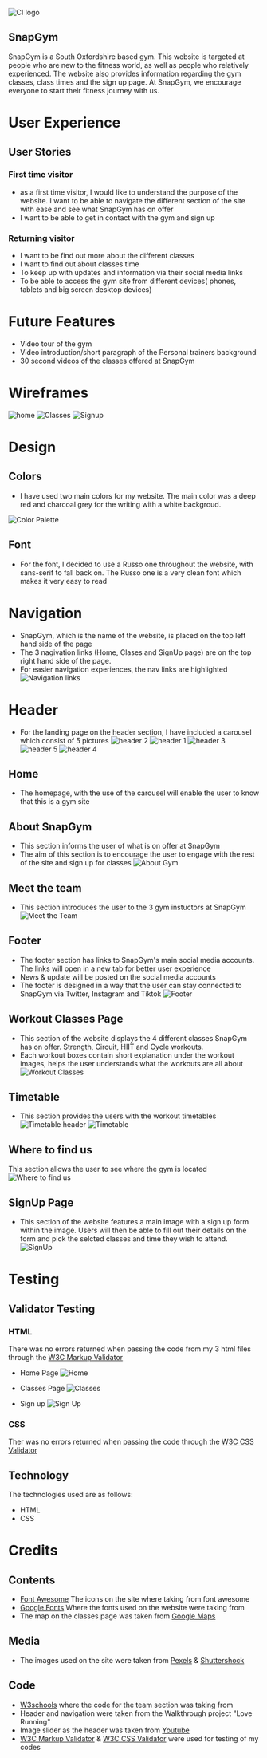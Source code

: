 ![CI logo](https://codeinstitute.s3.amazonaws.com/fullstack/ci_logo_small.png)

## SnapGym

SnapGym is a South Oxfordshire based gym. This website is targeted at people who are new to the fitness world, as well as people who relatively experienced. The website also provides information regarding the gym classes, class times and the sign up page. At SnapGym, we encourage everyone to start their fitness journey with us.

# User Experience 

## User Stories 

### First time visitor 

- as a first time visitor, I would like to understand the purpose of the website. I want to be able to navigate the different section of the site with ease and see what SnapGym has on offer
- I want to be able to get in contact with the gym and sign up

### Returning visitor

- I want to be find out more about the different classes
- I want to find out about classes time 
- To keep up with updates and information via their social media links
- To be able to access the gym site from different devices( phones, tablets and big screen desktop devices)


# Future Features

- Video tour of the gym
- Video introduction/short paragraph of the Personal trainers background
- 30 second videos of the classes offered at SnapGym

# Wireframes

![home](assets/screenshots/home.png)
![Classes](assets/screenshots/classes.png)
![Signup](assets/screenshots/signup.png)

# Design 

## Colors 

- I have used two main colors for my website. The main color was a deep red and charcoal grey for the writing with a white backgroud.

![Color Palette](assets/screenshots/Palette.jpg)

## Font 

- For the font, I decided to use a Russo one throughout the website, with sans-serif to fall back on. The Russo one is a very clean font which makes it very easy to read

# Navigation 

- SnapGym, which is the name of the website, is placed on the top left hand side of the page
- The 3 nagivation links (Home, Clases and SignUp page) are on the top right hand side of the page. 
- For easier navigation experiences, the nav links are highlighted 
![Navigation links](/assets/screenshots/Screenshot%202024-03-06%20at%2021.45.34.png)

# Header 

- For the landing page on the header section, I have included a carousel which consist of 5 pictures
![header 2](assets/screenshots/header%202.png)
![header 1](assets/screenshots/Header%201.png)
![header 3](assets/screenshots/header%203.png)
![header 5](assets/screenshots/header%205.png)
![header 4](assets/screenshots/header%204.png)

## Home 

- The homepage, with the use of the carousel will enable the user to know that this is a gym site

## About SnapGym

- This section informs the user of what is on offer at SnapGym
- The aim of this section is to encourage the user to engage with the rest of the site and sign up
for classes 
![About Gym](assets/screenshots/Screenshot%202024-03-09%20at%2002.36.05.png)

## Meet the team 

- This section introduces the user to the 3 gym instuctors at SnapGym
![Meet the Team](assets/screenshots/meet%20the%20team.png)

## Footer 

- The footer section has links to SnapGym's main social media accounts. The links will open in a new tab for better user experience
- News & update will be posted on the social media accounts 
- The footer is designed in a way that the user can stay connected to SnapGym via Twitter, Instagram and Tiktok
![Footer](assets/screenshots/footer.png)

## Workout Classes Page 

- This section of the website displays the 4 different classes SnapGym has on offer. Strength, Circuit, HIIT and Cycle workouts.
- Each workout boxes contain short explanation under the workout images, helps the user understands what the workouts are all about
![Workout Classes](assets/screenshots/workout%20classes.png)

## Timetable 

- This section provides the users with the workout timetables
![Timetable header](assets/screenshots/timetable%20header.png)
![Timetable](assets/screenshots/timetable.png)

## Where to find us

This section allows the user to see where the gym is located
![Where to find us](assets/screenshots/Where%20to%20find%20us.png)

## SignUp Page

- This section of the website features a main image with a sign up form within the image. Users will then be able to fill out their details on the form and pick the selcted classes and time they wish to attend.
![SignUp](assets/screenshots/signup%20page.png)

# Testing

## Validator Testing

### HTML

There was no errors returned when passing the code from my 3 html files through the [W3C Markup Validator](https://validator.w3.org/)

- Home Page
![Home](assets/screenshots/index-validator.png)

- Classes Page
![Classes](assets/screenshots/classes-validator.png)

- Sign up
![Sign Up](assets/screenshots/signup-validator.png)

### CSS

Ther was no errors returned when passing the code through the [W3C CSS Validator](https://jigsaw.w3.org/css-validator/)


## Technology 

The technologies used are as follows:
- HTML
- CSS

# Credits

## Contents

- [Font Awesome](https://fontawesome.com/) The icons on the site where taking from font awesome
- [Google Fonts](https://fonts.google.com/) Where the fonts used on the website were taking from
- The map on the classes page was taken from [Google Maps](https://www.google.com/maps)

## Media

- The images used on the site were taken from [Pexels](https://www.pexels.com/) & [Shuttershock](https://www.shutterstock.com/search/gym)

## Code
- [W3schools](https://www.w3schools.com/howto/howto_css_column_cards.asp) where the code for the team section was taking from
- Header and navigation were taken from the Walkthrough project "Love Running"
- Image slider as the header was taken from [Youtube](https://www.youtube.com/watch?v=hRyDECs2N8I)
- [W3C Markup Validator](https://validator.w3.org/) & [W3C CSS Validator](https://jigsaw.w3.org/css-validator/) were used for testing of my codes






